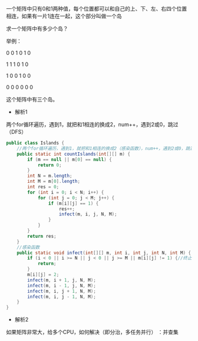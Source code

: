 一个矩阵中只有0和1两种值，每个位置都可以和自己的上、下、左、右四个位置相连，如果有一片1连在一起，这个部分叫做一个岛

求一个矩阵中有多少个岛？

举例：

0 0 1 0 1 0

1 1 1 0 1 0

1 0 0 1 0 0

0 0 0 0 0 0

这个矩阵中有三个岛。

- 解析1

两个for循环遍历，遇到1，就把和1相连的换成2，num++，遇到2或0，跳过（DFS）
```java
public class Islands {
    //两个for循环遍历，遇到1，就把和1相连的换成2（感染函数），num++，遇到2或0，跳过
    public static int countIslands(int[][] m) {
        if (m == null || m[0] == null) {
            return 0;
        }
        int N = m.length;
        int M = m[0].length;
        int res = 0;
        for (int i = 0; i < N; i++) {
            for (int j = 0; j < M; j++) {
                if (m[i][j] == 1) {
                    res++;
                    infect(m, i, j, N, M);
                }
            }
        }
        return res;
    }
    //感染函数
    public static void infect(int[][] m, int i, int j, int N, int M) {
        if (i < 0 || i >= N || j < 0 || j >= M || m[i][j] != 1) {//终止条件
            return;
        }
        m[i][j] = 2;
        infect(m, i + 1, j, N, M);
        infect(m, i - 1, j, N, M);
        infect(m, i, j + 1, N, M);
        infect(m, i, j - 1, N, M);
    }
}
```

- 解析2

如果矩阵非常大，给多个CPU，如何解决（即分治，多任务并行） ：并查集
